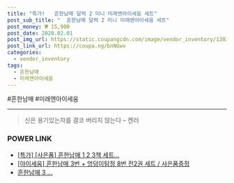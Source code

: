 ```yaml
--- 
title: "특가!   흔한남매 달력 2 미니 미래엔아이세움 세트" 
post_sub_title: "  흔한남매 달력 2 미니 미래엔아이세움 세트" 
post_money: ₩ 15,900 
post_date: 2020.02.01 
post_img_url: https://static.coupangcdn.com/image/vendor_inventory/1303/729065d16b6b36372ffe1b97613b4dfd0107f0bec87a6c8db8756ca311e6.png 
post_link_url: https://coupa.ng/bnNGwv 
categories: 
  - vendor_inventory 
tags: 
  - 흔한남매 
  - 미래엔아이세움 
--- 
```

  #흔한남매 #미래엔아이세움 
<hr> 

> 신은 용기있는자를 결코 버리지 않는다 – 켄러 


### POWER LINK

* <a href="https://blog.naver.com/an0733/221785795902" target="_blank">[특가] [사은품] 흔한남매 1 2 3책 세트...</a>
* <a href="https://blog.naver.com/santokki14/221785450746" target="_blank">[아이세움] 흔한남매 3번 + 엉덩이탐정 8번 전2권 세트 / 사은품증정</a>
* <a href="https://blog.naver.com/sakai111/221785749404" target="_blank">흔한남매 3 ...</a>
